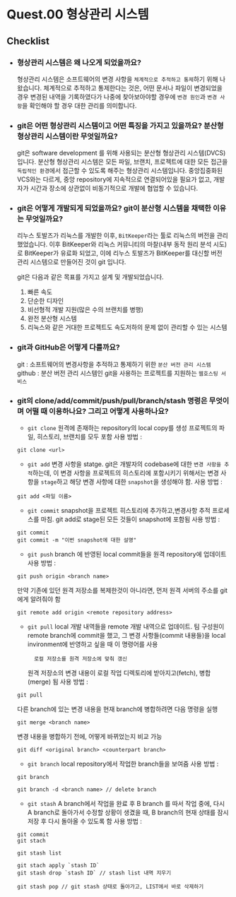 # Quest.00 형상관리 시스템

## Checklist

- ### 형상관리 시스템은 왜 나오게 되었을까요?

  형상관리 시스템은 소프트웨어의 변경 사항을 `체계적으로 추적하고 통제`하기 위해 나왔습니다.
  체계적으로 추적하고 통제한다는 것은, 어떤 문서나 파일이 변경되었을 경우 변경된 내역을 기록하였다가 나중에 찾아보아야할 경우에 `변경 원인`과 `변경 사항`을 확인해야 할 경우 대한 관리를 의미합니다.

- ### git은 어떤 형상관리 시스템이고 어떤 특징을 가지고 있을까요? 분산형 형상관리 시스템이란 무엇일까요?

  git은 software development 를 위해 사용되는 분산형 형상관리 시스템(DVCS) 입니다.
  분산형 형상관리 시스템은 모든 파일, 브랜치, 프로젝트에 대한 모든 접근을 `독립적인 환경`에서 접근할 수 있도록 해주는 형상관리 시스템입니다.
  중앙집중화된 VCS와는 다르게, 중앙 repository에 지속적으로 연결되어있을 필요가 없고, 개발자가 시간과 장소에 상관없이 비동기적으로 개발에 협업할 수 있습니다.

- ### git은 어떻게 개발되게 되었을까요? git이 분산형 시스템을 채택한 이유는 무엇일까요?

  리누스 토발즈가 리눅스를 개발한 이후, `BitKeeper`라는 툴로 리눅스의 버전을 관리했었습니다.
  이후 BitKeeper와 리눅스 커뮤니티의 마찰(내부 동작 원리 분석 시도)로 BitKeeper가 유료화 되었고, 이에 리누스 토발즈가 BitKeeper를 대신할 버전 관리 시스템으로 만들어진 것이 git 입니다.

  git은 다음과 같은 목표를 가지고 설계 및 개발되었습니다.

  1. 빠른 속도
  2. 단순한 디자인
  3. 비선형적 개발 지원(많은 수의 브랜치를 병행)
  4. 완전 분산형 시스템
  5. 리눅스와 같은 거대한 프로젝트도 속도저하의 문제 없이 관리할 수 있는 시스템

- ### git과 GitHub은 어떻게 다를까요?

  git : 소프트웨어의 변경사항을 추적하고 통제하기 위한 `분산 버전 관리 시스템`
  github : 분산 버전 관리 시스템인 git을 사용하는 프로젝트를 지원하는 `웹호스팅 서비스`

- ### git의 clone/add/commit/push/pull/branch/stash 명령은 무엇이며 어떨 때 이용하나요? 그리고 어떻게 사용하나요?

  - `git clone`
    원격에 존재하는 repository의 local copy를 생성
    프로젝트의 파일, 히스토리, 브랜치를 모두 포함
    사용 방법 :

  ```
  git clone <url>
  ```

  - `git add`
    변경 사항을 statge.
    git은 개발자의 codebase에 대한 `변경 사항을 추적`하는데, 이 변경 사항을 프로젝트의 히스토리에 포함시키기 위해서는 변경 사항을 `stage`하고 해당 변경 사항에 대한 `snapshot`을 생성해야 함.
    사용 방법 :

  ```
  git add <파일 이름>
  ```

  - `git commit`
    snapshot을 프로젝트 히스토리에 추가하고,변경사항 추적 프로세스를 마침.
    git add로 stage된 모든 것들이 snapshot에 포함됨
    사용 방법 :

  ```
  git commit
  git commit -m "이번 snapshot에 대한 설명"
  ```

  - `git push`
    branch 에 반영된 local commit들을 원격 repository에 업데이트
    사용 방법 :

  ```
  git push origin <branch name>
  ```

  만약 기존에 있던 원격 저장소를 복제한것이 아니라면, 먼저 원격 서버의 주소를 git에게 알려줘야 함

  ```
  git remote add origin <remote repository address>
  ```

  - `git pull`
    local 개발 내역들을 remote 개발 내역으로 업데이트.
    팀 구성원이 remote branch에 commit을 했고, 그 변경 사항들(commit 내용들)을 local invironment에 반영하고 싶을 때 이 명령어를 사용

          로컬 저장소를 원격 저장소에 맞춰 갱신

    원격 저장소의 변경 내용이 로컬 작업 디렉토리에 받아지고(fetch), 병합(merge) 됨
    사용 방법 :

  ```
  git pull
  ```

  다른 branch에 있는 변경 내용을 현재 branch에 병합하려면 다음 명령을 실행

  ```
  git merge <branch name>
  ```

  변경 내용을 병합하기 전에, 어떻게 바뀌었는지 비교 가능

  ```
  git diff <original branch> <counterpart branch>
  ```

  - `git branch`
    local repository에서 작업한 branch들을 보여줌
    사용 방법 :

  ```
  git branch

  git branch -d <branch name> // delete branch
  ```

  - `git stash`
    A branch에서 작업을 완료 후 B branch 를 따서 작업 중에, 다시 A branch로 돌아가서 수정할 상황이 생겼을 때, B branch의 현재 상태를 잠시 저장 후 다시 돌아올 수 있도록 함
    사용 방법 :

  ```
  git commit
  git stach

  git stash list

  git stach apply `stash ID`
  git stash drop `stash ID` // stash list 내역 지우기

  git stash pop // git stash 상태로 돌아가고, LIST에서 바로 삭제하기
  ```
